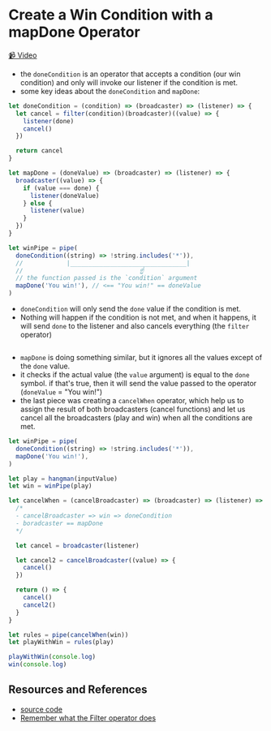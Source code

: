 # Create a Win Condition with a mapDone Operator

[📹 Video](https://egghead.io/lessons/egghead-create-a-win-condition-with-a-mapdone-operator)

- the `doneCondition` is an operator that accepts a condition (our win condition) and only will invoke our listener if the condition is met.
- some key ideas about the `doneCondition` and `mapDone`:

```javascript
let doneCondition = (condition) => (broadcaster) => (listener) => {
  let cancel = filter(condition)(broadcaster)((value) => {
    listener(done)
    cancel()
  })

  return cancel
}

let mapDone = (doneValue) => (broadcaster) => (listener) => {
  broadcaster((value) => {
    if (value === done) {
      listener(doneValue)
    } else {
      listener(value)
    }
  })
}

let winPipe = pipe(
  doneCondition((string) => !string.includes('*')),
  //            |________________________________|
  //                                ☝️
  // the function passed is the `condition` argument
  mapDone('You win!'), // <== "You win!" == doneValue
)
```

- `doneCondition` will only send the `done` value if the condition is met.
- Nothing will happen if the condition is not met, and when it happens, it will send `done` to the listener and also cancels everything (the `filter` operator)

```javascript

```

- `mapDone` is doing something similar, but it ignores all the values except of the `done` value.
- it checks if the actual value (the `value` argument) is equal to the `done` symbol. if that's true, then it will send the value passed to the operator (`doneValue` = "You win!")
- the last piece was creating a `cancelWhen` operator, which help us to assign the result of both broadcasters (cancel functions) and let us cancel all the broadcasters (play and win) when all the conditions are met.

```javascript
let winPipe = pipe(
  doneCondition((string) => !string.includes('*')),
  mapDone('You win!'),
)

let play = hangman(inputValue)
let win = winPipe(play)

let cancelWhen = (cancelBroadcaster) => (broadcaster) => (listener) => {
  /*
  - cancelBroadcaster => win => doneCondition
  - boradcaster == mapDone
  */

  let cancel = broadcaster(listener)

  let cancel2 = cancelBroadcaster((value) => {
    cancel()
  })

  return () => {
    cancel()
    cancel2()
  }
}

let rules = pipe(cancelWhen(win))
let playWithWin = rules(play)

playWithWin(console.log)
win(console.log)
```

## Resources and References

- [source code](https://github.com/johnlindquist/crafting-functions/blob/hangman-win/src/index.js)
- [Remember what the Filter operator does](https://egghead.io/lessons/egghead-prevent-certain-values-with-a-filter-operator)
